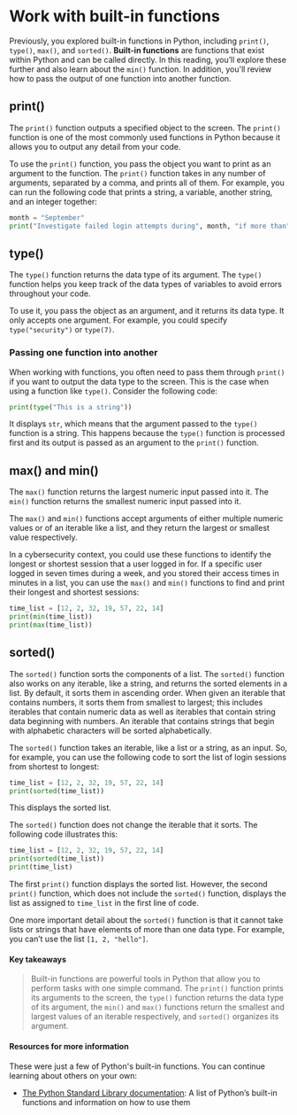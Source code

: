 # Work with built-in functions
Previously, you explored built-in functions in Python, including `print()`, `type()`, `max()`, and `sorted()`. **Built-in functions** are functions that exist within Python and can be called directly. In this reading, you’ll explore these further and also learn about the `min()` function. In addition, you'll review how to pass the output of one function into another function.

## print() 
The `print()` function outputs a specified object to the screen. The `print()` function is one of the most commonly used functions in Python because it allows you to output any detail from your code.

To use the `print()` function, you pass the object you want to print as an argument to the function. The `print()` function takes in any number of arguments, separated by a comma, and prints all of them. For example, you can run the following code that prints a string, a variable, another string, and an integer together:

```py
month = "September"
print("Investigate failed login attempts during", month, "if more than", 100)
```

## type() 
The `type()` function returns the data type of its argument. The `type()` function helps you keep track of the data types of variables to avoid errors throughout your code. 

To use it, you pass the object as an argument, and it returns its data type. It only accepts one argument. For example, you could specify `type("security")` or `type(7)`.

### Passing one function into another
When working with functions, you often need to pass them through `print()` if you want to output the data type to the screen. This is the case when using a function like `type()`. Consider the following code:

```py
print(type("This is a string"))
```

It displays `str`, which means that the argument passed to the `type()` function is a string. This happens because the `type()` function is processed first and its output is passed as an argument to the `print()` function. 

## max() and min() 
The `max()` function returns the largest numeric input passed into it. The `min()` function returns the smallest numeric input passed into it.

The `max()` and `min()` functions accept arguments of either multiple numeric values or of an iterable like a list, and they return the largest or smallest value respectively.

In a cybersecurity context, you could use these functions to identify the longest or shortest session that a user logged in for. If a specific user logged in seven times during a week, and you stored their access times in minutes in a list, you can use the `max()` and `min()` functions to find and print their longest and shortest sessions:

```py
time_list = [12, 2, 32, 19, 57, 22, 14]
print(min(time_list))
print(max(time_list))
```

## sorted()
The `sorted()` function sorts the components of a list. The `sorted()` function also works on any iterable, like a string, and returns the sorted elements in a list. By default, it sorts them in ascending order. When given an iterable that contains numbers, it sorts them from smallest to largest; this includes iterables that contain numeric data as well as iterables that contain string data beginning with numbers. An iterable that contains strings that begin with alphabetic characters will be sorted alphabetically.

The `sorted()` function takes an iterable, like a list or a string, as an input. So, for example, you can use the following code to sort the list of login sessions from shortest to longest:

```py
time_list = [12, 2, 32, 19, 57, 22, 14]
print(sorted(time_list))
```

This displays the sorted list. 

The `sorted()` function does not change the iterable that it sorts. The following code illustrates this:

```py
time_list = [12, 2, 32, 19, 57, 22, 14]
print(sorted(time_list))
print(time_list)
```

The first `print()` function displays the sorted list. However, the second `print()` function, which does not include the `sorted()` function, displays the list as assigned to `time_list` in the first line of code.

One more important detail about the `sorted()` function is that it cannot take lists or strings that have elements of more than one data type. For example, you can’t use the list `[1, 2, "hello"]`.

#### Key takeaways
> Built-in functions are powerful tools in Python that allow you to perform tasks with one simple command. The `print()` function prints its arguments to the screen, the `type()` function returns the data type of its argument, the `min()` and `max()` functions return the smallest and largest values of an iterable respectively, and `sorted()` organizes its argument.

#### Resources for more information
These were just a few of Python's built-in functions. You can continue learning about others on your own:
- [The Python Standard Library documentation](https://docs.python.org/3/library/functions.html): A list of Python’s built-in functions and information on how to use them